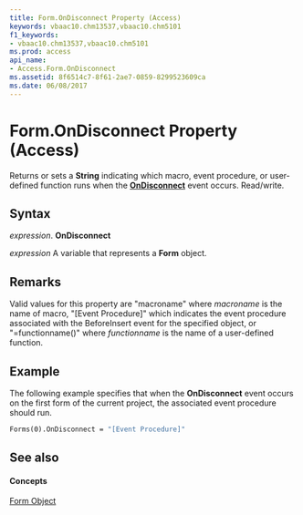 ```yaml
---
title: Form.OnDisconnect Property (Access)
keywords: vbaac10.chm13537,vbaac10.chm5101
f1_keywords:
- vbaac10.chm13537,vbaac10.chm5101
ms.prod: access
api_name:
- Access.Form.OnDisconnect
ms.assetid: 8f6514c7-8f61-2ae7-0859-8299523609ca
ms.date: 06/08/2017
---
```



# Form.OnDisconnect Property (Access)

Returns or sets a **String** indicating which macro, event procedure, or user-defined function runs when the **[OnDisconnect](form-ondisconnect-event-access.md)** event occurs. Read/write.


## Syntax

 _expression_. **OnDisconnect**

 _expression_ A variable that represents a **Form** object.


## Remarks

Valid values for this property are "macroname" where  _macroname_ is the name of macro, "[Event Procedure]" which indicates the event procedure associated with the BeforeInsert event for the specified object, or "=functionname()" where _functionname_ is the name of a user-defined function.


## Example

The following example specifies that when the **OnDisconnect** event occurs on the first form of the current project, the associated event procedure should run.


```vb
Forms(0).OnDisconnect = "[Event Procedure]" 

```


## See also


#### Concepts


[Form Object](form-object-access.md)

